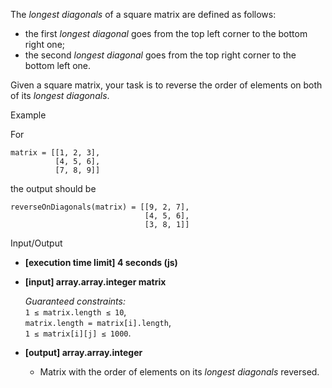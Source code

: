 
The  _longest diagonals_  of a square matrix are defined as follows:

-   the first  _longest diagonal_  goes from the top left corner to the bottom right one;
-   the second  _longest diagonal_  goes from the top right corner to the bottom left one.

Given a square matrix, your task is to reverse the order of elements on both of its  _longest diagonals_.

Example

For

    matrix = [[1, 2, 3], 
              [4, 5, 6], 
              [7, 8, 9]] 

the output should be

    reverseOnDiagonals(matrix) = [[9, 2, 7], 
                                  [4, 5, 6], 
                                  [3, 8, 1]] 

Input/Output

-   **[execution time limit] 4 seconds (js)**
    
-   **[input] array.array.integer matrix**
    
    _Guaranteed constraints:_  
    `1 ≤ matrix.length ≤ 10`,  
    `matrix.length = matrix[i].length`,  
    `1 ≤ matrix[i][j] ≤ 1000`.
    
-   **[output] array.array.integer**
    
    -   Matrix with the order of elements on its  _longest diagonals_  reversed.